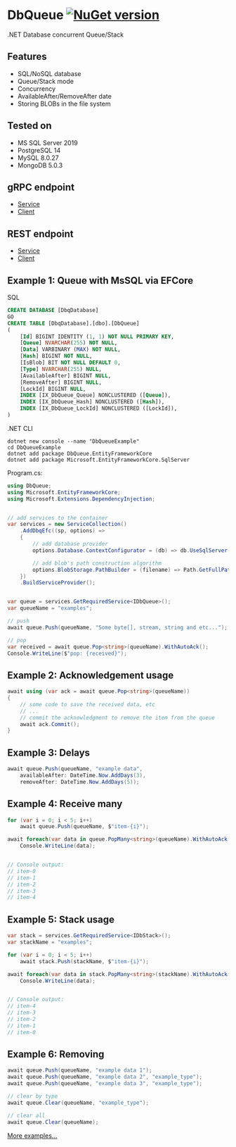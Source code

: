 # DbQueue [![NuGet version](https://badge.fury.io/nu/DbQueue.svg)](http://badge.fury.io/nu/DbQueue)
.NET Database concurrent Queue/Stack


## Features
* SQL/NoSQL database
* Queue/Stack mode
* Concurrency
* AvailableAfter/RemoveAfter date
* Storing BLOBs in the file system


## Tested on
* MS SQL Server 2019
* PostgreSQL 14
* MySQL 8.0.27
* MongoDB 5.0.3


## gRPC endpoint
* [Service](https://github.com/mustaddon/DbQueue/tree/main/DbQueue.Grpc/)
* [Client](https://github.com/mustaddon/DbQueue/tree/main/DbQueue.Grpc.Client/)


## REST endpoint
* [Service](https://github.com/mustaddon/DbQueue/tree/main/DbQueue.Rest/)
* [Client](https://github.com/mustaddon/DbQueue/tree/main/DbQueue.Rest.Client/)


## Example 1: Queue with MsSQL via EFCore
SQL
```sql
CREATE DATABASE [DbqDatabase] 
GO
CREATE TABLE [DbqDatabase].[dbo].[DbQueue]
(
    [Id] BIGINT IDENTITY (1, 1) NOT NULL PRIMARY KEY,
    [Queue] NVARCHAR(255) NOT NULL,
    [Data] VARBINARY (MAX) NOT NULL,
    [Hash] BIGINT NOT NULL,
    [IsBlob] BIT NOT NULL DEFAULT 0,
    [Type] NVARCHAR(255) NULL,
    [AvailableAfter] BIGINT NULL,
    [RemoveAfter] BIGINT NULL,
    [LockId] BIGINT NULL,
    INDEX [IX_DbQueue_Queue] NONCLUSTERED ([Queue]),
    INDEX [IX_DbQueue_Hash] NONCLUSTERED ([Hash]),
    INDEX [IX_DbQueue_LockId] NONCLUSTERED ([LockId]),
)
```

.NET CLI
```cli
dotnet new console --name "DbQueueExample"
cd DbQueueExample
dotnet add package DbQueue.EntityFrameworkCore
dotnet add package Microsoft.EntityFrameworkCore.SqlServer
```

Program.cs:
```C#
using DbQueue;
using Microsoft.EntityFrameworkCore;
using Microsoft.Extensions.DependencyInjection;


// add services to the container
var services = new ServiceCollection()
    .AddDbqEfc((sp, options) =>
    {
        // add database provider 
        options.Database.ContextConfigurator = (db) => db.UseSqlServer("Data Source=(localdb)\\MSSQLLocalDB;Initial Catalog=DbqDatabase;Integrated Security=True;Persist Security Info=False;Pooling=False;MultipleActiveResultSets=False;Connect Timeout=60;Encrypt=False;TrustServerCertificate=False");

        // add blob's path construction algorithm 
        options.BlobStorage.PathBuilder = (filename) => Path.GetFullPath($@"_blob\{DateTime.Now:yyyy\\MM\\dd}\{filename}");
    })
    .BuildServiceProvider();


var queue = services.GetRequiredService<IDbQueue>();
var queueName = "examples";

// push
await queue.Push(queueName, "Some byte[], stream, string and etc...");

// pop
var received = await queue.Pop<string>(queueName).WithAutoAck();
Console.WriteLine($"pop: {received}");
```


## Example 2: Acknowledgement usage
```C#
await using (var ack = await queue.Pop<string>(queueName))
{
    // some code to save the received data, etc
    // ...
    // commit the acknowledgment to remove the item from the queue
    await ack.Commit();
}
```


## Example 3: Delays
```C#
await queue.Push(queueName, "example data", 
    availableAfter: DateTime.Now.AddDays(3),
    removeAfter: DateTime.Now.AddDays(5));
```


## Example 4: Receive many
```C#
for (var i = 0; i < 5; i++)
    await queue.Push(queueName, $"item-{i}");

await foreach(var data in queue.PopMany<string>(queueName).WithAutoAck())
    Console.WriteLine(data);


// Console output:
// item-0
// item-1
// item-2
// item-3
// item-4
```


## Example 5: Stack usage
```C#
var stack = services.GetRequiredService<IDbStack>();
var stackName = "examples";

for (var i = 0; i < 5; i++)
    await stack.Push(stackName, $"item-{i}");

await foreach(var data in stack.PopMany<string>(stackName).WithAutoAck())
    Console.WriteLine(data);


// Console output:
// item-4
// item-3
// item-2
// item-1
// item-0
```


## Example 6: Removing
```C#
await queue.Push(queueName, "example data 1");
await queue.Push(queueName, "example data 2", "example_type");
await queue.Push(queueName, "example data 3", "example_type");

// clear by type
await queue.Clear(queueName, "example_type");

// clear all
await queue.Clear(queueName);
```

[More examples...](https://github.com/mustaddon/DbQueue/tree/main/Examples/)